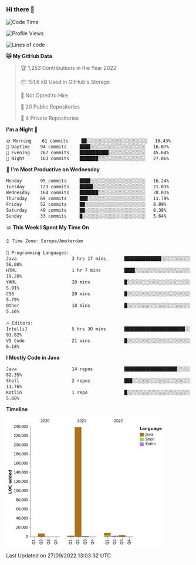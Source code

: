 ### Hi there 👋


<!--START_SECTION:waka-->
![Code Time](http://img.shields.io/badge/Code%20Time-2%2C495%20hrs%2026%20mins-blue)

![Profile Views](http://img.shields.io/badge/Profile%20Views-1-blue)

![Lines of code](https://img.shields.io/badge/From%20Hello%20World%20I%27ve%20Written-262%20Thousand%20lines%20of%20code-blue)

**🐱 My GitHub Data** 

> 🏆 1,253 Contributions in the Year 2022
 > 
> 📦 151.6 kB Used in GitHub's Storage 
 > 
> 🚫 Not Opted to Hire
 > 
> 📜 20 Public Repositories 
 > 
> 🔑 4 Private Repositories  
 > 
**I'm a Night 🦉** 

```text
🌞 Morning    61 commits     ██░░░░░░░░░░░░░░░░░░░░░░░   10.43% 
🌆 Daytime    94 commits     ████░░░░░░░░░░░░░░░░░░░░░   16.07% 
🌃 Evening    267 commits    ███████████░░░░░░░░░░░░░░   45.64% 
🌙 Night      163 commits    ███████░░░░░░░░░░░░░░░░░░   27.86%

```
📅 **I'm Most Productive on Wednesday** 

```text
Monday       95 commits     ████░░░░░░░░░░░░░░░░░░░░░   16.24% 
Tuesday      123 commits    █████░░░░░░░░░░░░░░░░░░░░   21.03% 
Wednesday    164 commits    ███████░░░░░░░░░░░░░░░░░░   28.03% 
Thursday     69 commits     ███░░░░░░░░░░░░░░░░░░░░░░   11.79% 
Friday       52 commits     ██░░░░░░░░░░░░░░░░░░░░░░░   8.89% 
Saturday     49 commits     ██░░░░░░░░░░░░░░░░░░░░░░░   8.38% 
Sunday       33 commits     █░░░░░░░░░░░░░░░░░░░░░░░░   5.64%

```


📊 **This Week I Spent My Time On** 

```text
⌚︎ Time Zone: Europe/Amsterdam

💬 Programming Languages: 
Java                     3 hrs 17 mins       ██████████████░░░░░░░░░░░   56.08% 
HTML                     1 hr 7 mins         ████░░░░░░░░░░░░░░░░░░░░░   19.28% 
YAML                     20 mins             █░░░░░░░░░░░░░░░░░░░░░░░░   5.91% 
CSS                      20 mins             █░░░░░░░░░░░░░░░░░░░░░░░░   5.79% 
Other                    18 mins             █░░░░░░░░░░░░░░░░░░░░░░░░   5.16%

🔥 Editors: 
IntelliJ                 5 hrs 30 mins       ███████████████████████░░   93.82% 
VS Code                  21 mins             █░░░░░░░░░░░░░░░░░░░░░░░░   6.18%

```

**I Mostly Code in Java** 

```text
Java                     14 repos            ████████████████████░░░░░   82.35% 
Shell                    2 repos             ███░░░░░░░░░░░░░░░░░░░░░░   11.76% 
Kotlin                   1 repo              █░░░░░░░░░░░░░░░░░░░░░░░░   5.88%

```


**Timeline**

![Chart not found](https://raw.githubusercontent.com/powercasgamer/powercasgamer/master/charts/bar_graph.png) 


 Last Updated on 27/09/2022 13:03:32 UTC
<!--END_SECTION:waka-->
